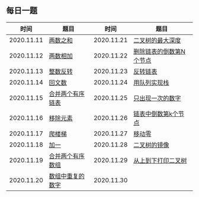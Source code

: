 ## 每日一题


时间|题目|时间|题目
---|--- | --- |---
2020.11.11| [两数之和](https://leetcode-cn.com/problems/two-sum/) |2020.11.21| [二叉树的最大深度](https://leetcode-cn.com/problems/maximum-depth-of-binary-tree/)
2020.11.12| [两数相加](https://leetcode-cn.com/problems/add-two-numbers/) |2020.11.22|[删除链表的倒数第N个节点](https://leetcode-cn.com/problems/remove-nth-node-from-end-of-list/)
2020.11.13| [整数反转](https://leetcode-cn.com/problems/reverse-integer/) |2020.11.23|[反转链表](https://leetcode-cn.com/problems/reverse-linked-list/)
2020.11.14| [回文数](https://leetcode-cn.com/problems/palindrome-number/) |2020.11.24|[用队列实现栈](https://leetcode-cn.com/problems/implement-stack-using-queues/)
2020.11.15| [合并两个有序链表](https://leetcode-cn.com/problems/merge-two-sorted-lists/) |2020.11.25|[只出现一次的数字](https://leetcode-cn.com/problems/single-number/)
2020.11.16| [移除元素](https://leetcode-cn.com/problems/remove-element/) |2020.11.26|[链表中倒数第k个节点](https://leetcode-cn.com/problems/lian-biao-zhong-dao-shu-di-kge-jie-dian-lcof/)
2020.11.17| [爬楼梯](https://leetcode-cn.com/problems/climbing-stairs/) |2020.11.27|[移动零](https://leetcode-cn.com/problems/move-zeroes/)
2020.11.18| [加一](https://leetcode-cn.com/problems/plus-one/) |2020.11.28|[二叉树的镜像](https://leetcode-cn.com/problems/er-cha-shu-de-jing-xiang-lcof/)
2020.11.19| [合并两个有序数组](https://leetcode-cn.com/problems/merge-sorted-array/) |2020.11.29|[从上到下打印二叉树](https://leetcode-cn.com/problems/cong-shang-dao-xia-da-yin-er-cha-shu-lcof/)
2020.11.20| [数组中重复的数字](https://leetcode-cn.com/problems/shu-zu-zhong-zhong-fu-de-shu-zi-lcof/) |2020.11.30|